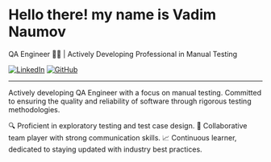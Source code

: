 # Hello there! my name is Vadim Naumov
QA Engineer 👨‍💻 | Actively Developing Professional in Manual Testing

[![LinkedIn](https://img.shields.io/badge/LinkedIn-YourProfile-blue)](https://www.linkedin.com/in/Naumov94)
[![GitHub](https://img.shields.io/badge/GitHub-YourProfile-green)](https://github.com/Naumov94)

---

Actively developing QA Engineer with a focus on manual testing. Committed to ensuring the quality and reliability of software through rigorous testing methodologies.

🔍 Proficient in exploratory testing and test case design.
🤝 Collaborative team player with strong communication skills.
📈 Continuous learner, dedicated to staying updated with industry best practices.

